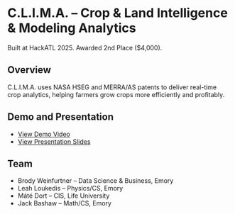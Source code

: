 # C.L.I.M.A. – Crop & Land Intelligence & Modeling Analytics
Built at HackATL 2025. Awarded 2nd Place ($4,000).

## Overview
C.L.I.M.A. uses NASA HSEG and MERRA/AS patents to deliver real-time crop analytics, helping farmers grow crops more efficiently and profitably.
## Demo and Presentation
- [View Demo Video](CLIMA_Demo.mp4)
- [View Presentation Slides](CLIMA_Presentation.pdf)

## Team
- Brody Weinfurtner – Data Science & Business, Emory
- Leah Loukedis – Physics/CS, Emory
- Máté Dort – CIS, Life University
- Jack Bashaw – Math/CS, Emory
